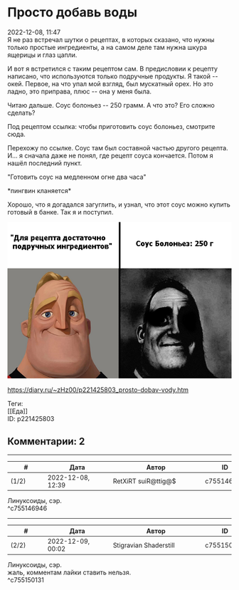 Просто добавь воды
==================

  
2022-12-08, 11:47  
 Я не раз встречал шутки о рецептах, в которых сказано, что нужны только простые ингредиенты, а на самом деле там нужна шкура ящерицы и глаз цапли.   
   
 И вот я встретился с таким рецептом сам. В предисловии к рецепту написано, что используются только подручные продукты. Я такой -- окей. Первое, на что упал мой взгляд, был мускатный орех. Но это ладно, это приправа, плюс -- она у меня была.   
   
 Читаю дальше. Соус болоньез -- 250 грамм. А что это? Его сложно сделать?   
   
 Под рецептом ссылка: чтобы приготовить соус болоньез, смотрите сюда.   
   
 Перехожу по ссылке. Соус там был составной частью другого рецепта. И... я сначала даже не понял, где рецепт соуса кончается. Потом я нашёл последний пункт.   
   
 "Готовить соус на медленном огне два часа"   
   
 \*пингвин кланяется\*   
   
 Хорошо, что я догадался загуглить, и узнал, что этот соус можно купить готовый в банке. Так я и поступил.   
   
   [![](pics/VH9HH.png)](https://yapx.ru/v/VH9HH)     
  
<https://diary.ru/~zHz00/p221425803_prosto-dobav-vody.htm>  
  
Теги:  
[[Еда]]  
ID: p221425803  


Комментарии: 2
--------------

  


---



|         #         |              Дата              |                     Автор                     |           ID           |
| --- | --- | --- | --- |
| (1/2) | 2022-12-08, 12:39 | RetXiRT suiR@ttig@$ | c755146946 |

  
 Линуксоиды, сэр.   
 ^c755146946

---



|         #         |              Дата              |                     Автор                     |           ID           |
| --- | --- | --- | --- |
| (2/2) | 2022-12-09, 00:02 | Stigravian Shaderstill | c755150131 |

  
  Линуксоиды, сэр.    
 жаль, комментам лайки ставить нельзя.   
 ^c755150131